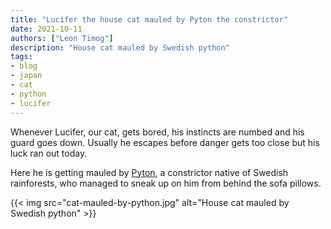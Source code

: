 ```yaml
---
title: "Lucifer the house cat mauled by Pyton the constrictor"
date: 2021-10-11
authors: ["Leon Timog"]
description: "House cat mauled by Swedish python"
tags:
- blog
- japan
- cat
- python
- lucifer
---
```

Whenever Lucifer, our cat, gets bored, his instincts are numbed and his guard goes down. Usually he escapes before danger gets too close but his luck ran out today.

Here he is getting mauled by [Pyton](https://www.ikea.com/au/en/p/djungelskog-glove-puppet-snake-burmese-python-40402849/endemi), a constrictor native of Swedish rainforests, who managed to sneak up on him from behind the sofa pillows.

{{< img src="cat-mauled-by-python.jpg" alt="House cat mauled by Swedish python" >}}